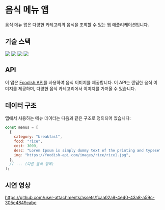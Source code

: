 # 음식 메뉴 앱

음식 메뉴 앱은 다양한 카테고리의 음식을 조회할 수 있는 웹 애플리케이션입니다.

## 기술 스택

<img src="https://img.shields.io/badge/javascript-F7DF1E?style=for-the-badge&logo=javascript&logoColor=black"> 
<img src="https://img.shields.io/badge/html5-E34F26?style=for-the-badge&logo=html5&logoColor=white"> <img src="https://img.shields.io/badge/css-1572B6?style=for-the-badge&logo=css3&logoColor=white"> <img src="https://img.shields.io/badge/taiwilwindCSS-06B6D4?style=for-the-badge&logo=tailwindcss&logoColor=white">

## API

이 앱은 [Foodish API](https://foodish-api.com/)를 사용하여 음식 이미지를 제공합니다. 이 API는 랜덤한 음식 이미지를 제공하며, 다양한 음식 카테고리에서 이미지를 가져올 수 있습니다.

## 데이터 구조

앱에서 사용하는 메뉴 데이터는 다음과 같은 구조로 정의되어 있습니다:

```javascript
const menus = [
  {
    category: "breakfast",
    food: "rice",
    cost: 3000,
    desc: "Lorem Ipsum is simply dummy text of the printing and typesetting industry. Lorem Ipsum has been the industry's standard dummy text ever since the 1500s...",
    img: "https://foodish-api.com/images/rice/rice1.jpg",
  },
  // ... (다른 음식 항목)
];
```

## 시연 영상
https://github.com/user-attachments/assets/fcaa02a8-4e40-43a8-a59c-305e4849cabc
